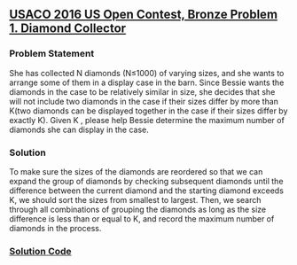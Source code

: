 ## [USACO 2016 US Open Contest, Bronze Problem 1. Diamond Collector](https://usaco.org/index.php?page=viewproblem2&cpid=639)


### Problem Statement
She has collected N diamonds (N≤1000) of varying sizes, and she wants to arrange some of them in a display case in the barn.
Since Bessie wants the diamonds in the case to be relatively similar in size, she decides that she will not include two diamonds in the case if their sizes differ by more than K(two diamonds can be displayed together in the case if their sizes differ by exactly K). Given K
, please help Bessie determine the maximum number of diamonds she can display in the case.

### Solution
To make sure the sizes of the diamonds are reordered so that we can expand the group of diamonds by checking subsequent diamonds until the difference between the current diamond and the starting diamond exceeds K, we should sort the sizes from smallest to largest. Then, we search through all combinations of grouping the diamonds as long as the size difference is less than or equal to K, and record the maximum number of diamonds in the process.

### [Solution Code](./2015-2016/mar1.cpp)
